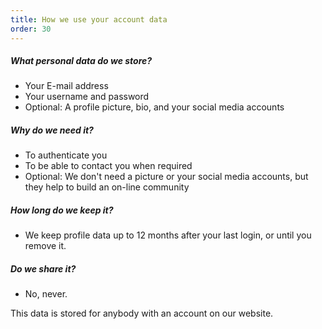 ```yaml
---
title: How we use your account data
order: 30
---
```


##### What personal data do we store?

-   Your E-mail address
-   Your username and password
-   Optional: A profile picture, bio, and your social media accounts

##### Why do we need it?

-   To authenticate you
-   To be able to contact you when required
-   Optional: We don't need a picture or your social media accounts, but they help to build an on-line community

##### How long do we keep it?

-   We keep profile data up to 12 months after your last login, or until you remove it.

##### Do we share it?

-   No, never.

<Note>
This data is stored for anybody with an account on our website.
</Note>
